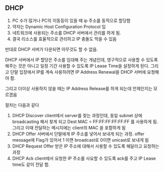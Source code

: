 ## DHCP

1. PC 수가 많거나 PC의 이동등이 있을 때 ip 주소를 동적으로 할당함
2. 약자는 Dynamic Host Configuration Protocol 임
3. 네트워크에 사용되는 주소를 DHCP 서버에서 관리를 하게 됨. 
4. 결국 리소스를 효율적으로 관리하고 IP 충돌도 막을 수 있음
​

반대로 DHCP 서버가 다운되면 아무것도 할 수 없음.

DHCP 서버에서 IP 할당은 주소를 임대해 주는 개념인데, 영구적으로 사용할 수 있도록 해주는 것은 아니고 일정 기간 사용할 수 있도록 IP Lease Time을 설정하게 된다. 그리고 단말 입장에서 IP를 계속 사용하려면 IP Address Renewal을 DHCP 서버에 요청해야 함.

그리고 더이상 사용하지 않을 때는 IP Address Release를 하게 되는데 언제인지는 모르겠음


절차는 다음과 같다
1. DHCP Discover
client에서 server를 찾는 과정인데, 동일 subnet 상에 broadcasting 해서 찾게 되고 Dest MAC = FF:FF:FF:FF:FF:FF 를 사용하게 됨. 
그리고 이때 전달하는 메시지에는 client의 MAC 을 포함하게 됨
2. DHCP Offer
서버에서 단말에게 IP 주소를 넣어서 보내게 되는 과정.
offer message에 Flag가 있어서 1 이면 broadcast로 0이면 unicast로 보내게 됨
3. DHCP Request 
Offer 받은 IP 주소에 대해서 사용할 수 있도록 해달라고 요청하는 과정
4. DHCP Ack
client에서 요청한 IP 주소를 사요할 수 있도록 ack를 주고 IP Lease time도 같이 전달 함.
